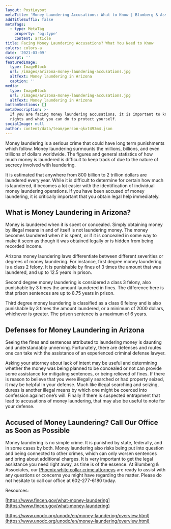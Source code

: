 ```yaml
---
layout: PostLayout
metaTitle: 'Money Laundering Accusations: What to Know | Blumberg & Associates, AZ'
addTitleSuffix: false
metaTags:
  - type: MetaTag
    property: 'og:type'
    content: article
title: Facing Money Laundering Accusations? What You Need to Know
colors: colors-a
date: '2021-03-09'
excerpt: ''
featuredImage:
  type: ImageBlock
  url: /images/arizona-money-laundering-accusations.jpg
  altText: Money laundering in Arizona
  caption: ''
media:
  type: ImageBlock
  url: /images/arizona-money-laundering-accusations.jpg
  altText: Money laundering in Arizona
bottomSections: []
metaDescription: >-
  If you are facing money laundering accusations, it is important to know your
  rights and what you can do to protect yourself.
socialImage: null
author: content/data/team/person-qkxt493m4.json
---
```


Money laundering is a serious crime that could have long term punishments which follow. Money laundering surmounts the millions, billions, and even trillions of dollars worldwide. The figures and general statistics of how much money is laundered is difficult to keep track of due to the nature of secrecy involved with laundering.

It is estimated that anywhere from 800 billion to 2 trillion dollars are laundered every year. While it is difficult to determine for certain how much is laundered, it becomes a lot easier with the identification of individual money laundering operations. If you have been accused of money laundering, it is critically important that you obtain legal help immediately.

## What is Money Laundering in Arizona?

Money is laundered when it is spent or concealed. Simply obtaining money by illegal means in and of itself is not laundering money. The money becomes laundered when it is spent, or if it is concealed in some way to make it seem as though it was obtained legally or is hidden from being recorded income.

Arizona money laundering laws differentiate between different severities or degrees of money laundering. For instance, first degree money laundering is a class 2 felony. It is punishable by fines of 3 times the amount that was laundered, and up to 12.5 years in prison.

Second degree money laundering is considered a class 3 felony, also punishable by 3 times the amount laundered in fines. The difference here is that prison sentences are up to 8.75 years in prison.

Third degree money laundering is classified as a class 6 felony and is also punishable by 3 times the amount laundered, or a minimum of 2000 dollars, whichever is greater. The prison sentence is a maximum of 6 years.

## Defenses for Money Laundering in Arizona

Seeing the fines and sentences attributed to laundering money is daunting and understandably unnerving. Fortunately, there are defenses and routes one can take with the assistance of an experienced criminal defense lawyer.

Asking your attorney about lack of intent may be useful and determining whether the money was being planned to be concealed or not can provide some assistance for mitigating sentences, or being relieved of fines. If there is reason to believe that you were illegally searched or had property seized, it may be helpful in your defense. Much like illegal searching and seizing, duress is another illegal means by which one might be coerced into confession against one’s will. Finally if there is suspected entrapment that lead to accusations of money laundering, that may also be useful to note for your defense.

## Accused of Money Laundering? Call Our Office as Soon as Possible

Money laundering is no simple crime. It is punished by state, federally, and in some cases by both. Money laundering also risks being put into question and being connected to other crimes, which can only worsen sentences and bring about additional charges. It is very important to get the legal assistance you need right away, as time is of the essence. At Blumberg & Associates, our [Phoenix white collar crime attorneys](https://azblumberglaw.com/phoenix-criminal-attorney/white-collar-crimes/) are ready to assist with any questions or concerns you might have regarding the matter. Please do not hesitate to call our office at 602-277-6180 today.

Resources:

[https://www.fincen.gov/what-money-laundering](https://www.fincen.gov/what-money-laundering)

[https://www.unodc.org/unodc/en/money-laundering/overview.html](https://www.unodc.org/unodc/en/money-laundering/overview.html)
